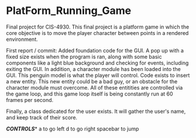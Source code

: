 # PlatForm_Running_Game
Final project for CIS-4930. This final project is a platform game in which the core objective is to move the player character between points in a rendered environment.

First report / commit:
  Added foundation code for the GUI. A pop up with a fixed size exists when the program is ran, along with some basic components like a light blue background and
checking for events, including exiting the GUI.  In addition, a character module has been loaded into the GUI. This penguin model is what the player will control. Code exists
to insert a new entity. This new entity could be a bad guy, or an obstacle for the character module must overcome. All of these entitities are controlled via the game loop,
and this game loop itself is being constantly run at 60 frames per second.

Finally, a class dedicated for the user exists. It will gather the user's name, and keep track of their score.

*****CONTROLS******
a to go left
d to go right
spacebar to jump
